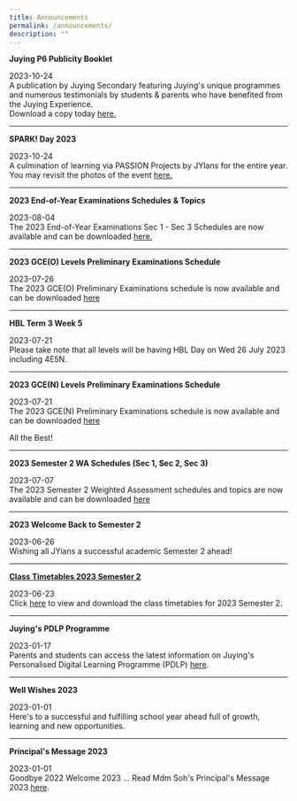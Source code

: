 ```yaml
---
title: Announcements
permalink: /announcements/
description: ""
---
```

<p><strong>Juying P6 Publicity Booklet</strong></p>
<p>2023-10-24<br>A publication by Juying Secondary featuring Juying's unique programmes and numerous testimonials by students &amp;  parents who have benefited from the Juying Experience. <br>
Download a copy today
<a href="https://www.flickr.com/photos/106251112@N04/albums/72177720312149975/">here. 
  </a></p>
<hr>


<p><strong>SPARK! Day 2023</strong></p>
<p>2023-10-24<br>A culmination of learning via PASSION Projects by JYIans for the entire year.<br>
You may revisit the photos of the event  
<a href="https://www.flickr.com/photos/106251112@N04/albums/72177720312149975/">here. 
  </a></p>
<hr>

<p><strong>2023 End-of-Year Examinations Schedules &amp; Topics </strong></p>
<p>2023-08-04<br>The 2023 End-of-Year Examinations Sec 1 - Sec 3 Schedules  are now available and can be downloaded <a href="https://www.juyingsec.moe.edu.sg/timetables-n-schedules/examination-timetable/end-of-year-examination/">here. 
  </a></p>
<hr>

<p><strong>2023 GCE(O) Levels Preliminary Examinations Schedule </strong></p>
<p>2023-07-26<br>The 2023 GCE(O) Preliminary Examinations schedule is now available and can be downloaded <a href="https://www.juyingsec.moe.edu.sg/timetables-n-schedules/examination-timetable/preliminary-examination/">here  </a></p>
<hr>

<p><strong>HBL Term 3 Week 5</strong></p>
<p>2023-07-21<br>Please take note that all levels will be having HBL Day on Wed 26 July 2023 including 4E5N. </p>
<hr>

<p><strong>2023 GCE(N) Levels Preliminary Examinations Schedule </strong></p>
<p>2023-07-21<br>The 2023 GCE(N) Preliminary Examinations schedule is now available and can be downloaded <a href="https://www.juyingsec.moe.edu.sg/timetables-n-schedules/examination-timetable/preliminary-examination/">here  </a></p>
<p>All the Best!</p>
<hr>

<p><strong>2023 Semester 2 WA Schedules (Sec 1, Sec 2, Sec 3)</strong></p>
<p>2023-07-07<br>The 2023 Semester 2 Weighted Assessment schedules and topics are now available and can be downloaded <a href="https://www.juyingsec.moe.edu.sg/timetables-n-schedules/examination-timetable/semester-2-weighted-assessments/">here</a></p>
<hr>

<p><strong>2023 Welcome Back to Semester 2</strong></p>
<p>2023-06-26<br>Wishing all JYians a successful academic Semester 2 ahead!</p>
<hr>

<p><strong><a href="/information/administrative-information/timetables-n-schedules/class-timetable">Class Timetables 2023 Semester 2</a></strong></p>
<p>2023-06-23<br>Click <a href="/information/administrative-information/timetables-n-schedules/class-timetable" rel="noopener">here</a> to view and download the class timetables for 2023 Semester 2.</p>
<hr>

<p><strong>Juying's PDLP Programme</strong></p>
<p>2023-01-17<br>Parents and students can access the latest information on Juying's Personalised Digital Learning Programme (PDLP) <a href="/programmes/personalised-digital-learning-programme-pdlp" rel="noopener">here</a>.&nbsp;</p>
<hr>

<p><strong>Well Wishes 2023</strong></p>
<p>2023-01-01<br>Here's to a successful and fulfilling school year ahead full of growth, learning and new opportunities.</p>
<hr>

<p><strong>Principal's Message 2023</strong></p>
<p>2023-01-01<br>Goodbye 2022 Welcome 2023 ... Read Mdm Soh's Principal's Message 2023 <a href="/information/principals-message/principals-message-2023">here</a>.</p>